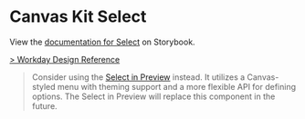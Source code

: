# Canvas Kit Select

View the
[documentation for Select](https://workday.github.io/canvas-kit/?path=/docs/components-inputs-select-react--default-story)
on Storybook.

[> Workday Design Reference](https://design.workday.com/components/inputs/select-drop-down)

> Consider using the
> [Select in Preview](https://workday.github.io/canvas-kit/?path=/docs/preview-select-react-top-label--default)
> instead. It utilizes a Canvas-styled menu with theming support and a more flexible API for
> defining options. The Select in Preview will replace this component in the future.
